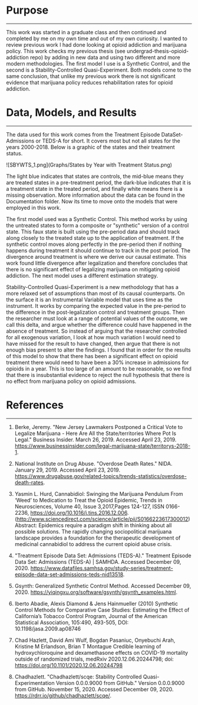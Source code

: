 # Purpose

---

This work was started in a graduate class and then continued and completed by me on my own time and out of my own 
curiosity. I wanted to review previous work I had done looking at opioid addiction and marijuana policy. This work
checks my previous thesis (see undergrad-thesis-opioid-addiction repo) by adding in new data and using two different 
and more modern methodologies. The first model I use is a Synthetic Control, and the second is a Stability-Controlled 
Quasi-Experiment. Both models come to the same conclusion, that unlike my previous work there is not significant
evidence that marijuana policy reduces rehabilitation rates for opioid addiction. 


# Data, Models, and Results

---

The data used for this work comes from the Treatment Episode DataSet-Admissions or TEDS-A for short. It covers most
but not all states for the years 2000-2018. Below is a graphic of the states and their treatment status. 

![SBYWTS_1.png](Graphs/States by Year with Treatment Status.png)

The light blue indicates that states are controls, the mid-blue means they are treated states in a pre-treatment period,
the dark-blue indicates that it is a treatment state in the treated period, and finally white means there is a missing
observation. More information about the data can be found in the Documentation folder. Now its time to move onto the 
models that were employed in this work. 


The first model used was a Synthetic Control. This method works by using the untreated states to form a composite or
"synthetic" version of a control state. This faux state is built using the pre-period data and should track along
closely to the treated state up to the application of treatment. If the synthetic control moves along perfectly in the
pre-period then if nothing happens during treatment it should continue to track in the post period. The divergence around
treatment is where we derive our causal estimate. This work found little divergence after legalization and therefore
concludes that there is no significant effect of legalizing marijuana on mitigating opioid addiction. The next model uses
a different estimation strategy.

Stability-Controlled Quasi-Experiment is a new methodology that has a more relaxed set of assumptions than most of its
causal counterparts. On the surface it is an Instrumental Variable model that uses time as the instrument. It works
by comparing the expected value in the pre-period to the difference in the post-legalization control and treatment groups.
Then the researcher must look at a range of potential values of the outcome, we call this delta, and argue whether the
difference could have happened in the absence of treatment. So instead of arguing that the researcher controlled for
all exogenous variation, I look at how much variation I would need to have missed for the result to have changed, then
argue that there is not enough bias present to alter the findings. I found that in order for the results of this model
to show that there has been a significant effect on opioid treatment there would need to have been a 30% increase in admissions
for opioids in a year. This is too large of an amount to be reasonable, so we find that there is insubstantial evidence to
reject the null hypothesis that there is no effect from marijuana policy on opioid admissions. 




# References  

---

1. Berke, Jeremy. "New Jersey Lawmakers Postponed a Critical Vote to Legalize Marijuana - Here Are All the State/territories Where Pot Is Legal." Business Insider. March 26, 2019. Accessed April 23, 2019. https://www.businessinsider.com/legal-marijuana-state/territorys-2018-1.

2. National Institute on Drug Abuse. "Overdose Death Rates." NIDA. January 29, 2019. Accessed April 23, 2019. https://www.drugabuse.gov/related-topics/trends-statistics/overdose-death-rates.

3. Yasmin L. Hurd,
Cannabidiol: Swinging the Marijuana Pendulum From ‘Weed’ to Medication to Treat the Opioid Epidemic,
Trends in Neurosciences, Volume 40, Issue 3,2017,Pages 124-127, ISSN 0166-2236, https://doi.org/10.1016/j.tins.2016.12.006.
(http://www.sciencedirect.com/science/article/pii/S0166223617300012) Abstract: Epidemics require a paradigm shift in thinking about all possible solutions. The rapidly changing sociopolitical marijuana landscape provides a foundation for the therapeutic development of medicinal cannabidiol to address the current opioid abuse crisis.

4. "Treatment Episode Data Set: Admissions (TEDS-A)." Treatment Episode Data Set: Admissions (TEDS-A) | SAMHDA. Accessed December 09, 2020. https://www.datafiles.samhsa.gov/study-series/treatment-episode-data-set-admissions-teds-nid13518.

5. Gsynth: Generalized Synthetic Control Method. Accessed December 09, 2020. https://yiqingxu.org/software/gsynth/gsynth_examples.html.

6. lberto Abadie, Alexis Diamond & Jens Hainmueller (2010) Synthetic Control Methods for Comparative Case Studies: Estimating the Effect of California’s Tobacco Control Program, Journal of the American Statistical Association, 105:490, 493-505, DOI: 10.1198/jasa.2009.ap08746

7. Chad Hazlett, David Ami Wulf, Bogdan Pasaniuc, Onyebuchi Arah, Kristine M Erlandson, Brian T Montague Credible learning of hydroxychloroquine and dexamethasone effects on COVID-19 mortality outside of randomized trials, medRxiv 2020.12.06.20244798; doi: https://doi.org/10.1101/2020.12.06.20244798

8. Chadhazlett. "Chadhazlett/scqe: Stability Controlled Quasi-Experimentation Version 0.0.0.9000 from GitHub." Version 0.0.0.9000 from GitHub. November 15, 2020. Accessed December 09, 2020. https://rdrr.io/github/chadhazlett/scqe/.

